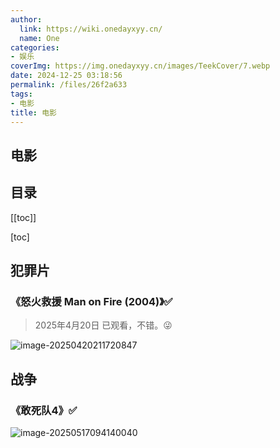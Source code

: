 ```yaml
---
author:
  link: https://wiki.onedayxyy.cn/
  name: One
categories:
- 娱乐
coverImg: https://img.onedayxyy.cn/images/TeekCover/7.webp
date: 2024-12-25 03:18:56
permalink: /files/26f2a633
tags:
- 电影
title: 电影
---
```

## 电影

## 目录

[[toc]]

[toc]

## 犯罪片

### 《怒火救援 Man on Fire (2004)》✅

> 2025年4月20日 已观看，不错。😜

![image-20250420211720847](https://img.onedayxyy.cn/images/image-20250420211720847.png)

## 战争

### 《敢死队4》✅

![image-20250517094140040](https://img.onedayxyy.cn/images/image-20250517094140040.png)

